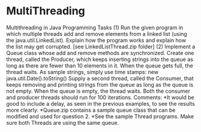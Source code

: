 # MultiThreading
Multithreading in Java
Programming Tasks
(1) Run the given program in which multiple threads add and remove
elements from a linked list (using the java.util.LinkedList). Explain
how the program works and explain how the list may get corrupted.
[see LinkedListThread.zip folder]
(2) Implement a Queue class whose add and remove methods are
synchronized. Create one thread, called the Producer, which keeps inserting
strings into the queue as long as there are fewer than 10 elements in it. When
the queue gets full, the thread waits.
As sample strings, simply use time stamps:
new java.util.Date().toString()
Supply a second thread, called the Consumer, that keeps removing and
printing strings from the queue as long as the queue is not empty. When the
queue is empty, the thread waits. Both the consumer and producer threads
should run for 100 iterations.
Comments:
*It would be good to include a delay, as seen in the previous examples, to see the results more
clearly.
*Queue.zip contains a sample queue class that can be modified and used for question 2.
*See the sample Thread programs. Make sure both Threads are using the same queue.
